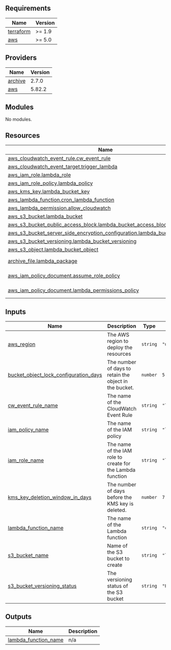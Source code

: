 <!-- BEGIN_TF_DOCS -->
## Requirements

| Name | Version |
|------|---------|
| <a name="requirement_terraform"></a> [terraform](#requirement\_terraform) | >= 1.9 |
| <a name="requirement_aws"></a> [aws](#requirement\_aws) | >= 5.0 |

## Providers

| Name | Version |
|------|---------|
| <a name="provider_archive"></a> [archive](#provider\_archive) | 2.7.0 |
| <a name="provider_aws"></a> [aws](#provider\_aws) | 5.82.2 |

## Modules

No modules.

## Resources

| Name | Type |
|------|------|
| [aws_cloudwatch_event_rule.cw_event_rule](https://registry.terraform.io/providers/hashicorp/aws/latest/docs/resources/cloudwatch_event_rule) | resource |
| [aws_cloudwatch_event_target.trigger_lambda](https://registry.terraform.io/providers/hashicorp/aws/latest/docs/resources/cloudwatch_event_target) | resource |
| [aws_iam_role.lambda_role](https://registry.terraform.io/providers/hashicorp/aws/latest/docs/resources/iam_role) | resource |
| [aws_iam_role_policy.lambda_policy](https://registry.terraform.io/providers/hashicorp/aws/latest/docs/resources/iam_role_policy) | resource |
| [aws_kms_key.lambda_bucket_key](https://registry.terraform.io/providers/hashicorp/aws/latest/docs/resources/kms_key) | resource |
| [aws_lambda_function.cron_lambda_function](https://registry.terraform.io/providers/hashicorp/aws/latest/docs/resources/lambda_function) | resource |
| [aws_lambda_permission.allow_cloudwatch](https://registry.terraform.io/providers/hashicorp/aws/latest/docs/resources/lambda_permission) | resource |
| [aws_s3_bucket.lambda_bucket](https://registry.terraform.io/providers/hashicorp/aws/latest/docs/resources/s3_bucket) | resource |
| [aws_s3_bucket_public_access_block.lambda_bucket_access_block](https://registry.terraform.io/providers/hashicorp/aws/latest/docs/resources/s3_bucket_public_access_block) | resource |
| [aws_s3_bucket_server_side_encryption_configuration.lambda_bucket_encryption](https://registry.terraform.io/providers/hashicorp/aws/latest/docs/resources/s3_bucket_server_side_encryption_configuration) | resource |
| [aws_s3_bucket_versioning.lambda_bucket_versioning](https://registry.terraform.io/providers/hashicorp/aws/latest/docs/resources/s3_bucket_versioning) | resource |
| [aws_s3_object.lambda_bucket_object](https://registry.terraform.io/providers/hashicorp/aws/latest/docs/resources/s3_object) | resource |
| [archive_file.lambda_package](https://registry.terraform.io/providers/hashicorp/archive/latest/docs/data-sources/file) | data source |
| [aws_iam_policy_document.assume_role_policy](https://registry.terraform.io/providers/hashicorp/aws/latest/docs/data-sources/iam_policy_document) | data source |
| [aws_iam_policy_document.lambda_permissions_policy](https://registry.terraform.io/providers/hashicorp/aws/latest/docs/data-sources/iam_policy_document) | data source |

## Inputs

| Name | Description | Type | Default | Required |
|------|-------------|------|---------|:--------:|
| <a name="input_aws_region"></a> [aws\_region](#input\_aws\_region) | The AWS region to deploy the resources | `string` | `"us-east-1"` | no |
| <a name="input_bucket_object_lock_configuration_days"></a> [bucket\_object\_lock\_configuration\_days](#input\_bucket\_object\_lock\_configuration\_days) | The number of days to retain the object in the bucket. | `number` | `5` | no |
| <a name="input_cw_event_rule_name"></a> [cw\_event\_rule\_name](#input\_cw\_event\_rule\_name) | The name of the CloudWatch Event Rule | `string` | `"lambda_cron_event_rule"` | no |
| <a name="input_iam_policy_name"></a> [iam\_policy\_name](#input\_iam\_policy\_name) | The name of the IAM policy | `string` | `"lambda_permissions_policy"` | no |
| <a name="input_iam_role_name"></a> [iam\_role\_name](#input\_iam\_role\_name) | The name of the IAM role to create for the Lambda function | `string` | `"lambda_execution_role"` | no |
| <a name="input_kms_key_deletion_window_in_days"></a> [kms\_key\_deletion\_window\_in\_days](#input\_kms\_key\_deletion\_window\_in\_days) | The number of days before the KMS key is deleted. | `number` | `7` | no |
| <a name="input_lambda_function_name"></a> [lambda\_function\_name](#input\_lambda\_function\_name) | The name of the Lambda function | `string` | `"cron_lambda_function"` | no |
| <a name="input_s3_bucket_name"></a> [s3\_bucket\_name](#input\_s3\_bucket\_name) | Name of the S3 bucket to create | `string` | `"lambda-code-bucket"` | no |
| <a name="input_s3_bucket_versioning_status"></a> [s3\_bucket\_versioning\_status](#input\_s3\_bucket\_versioning\_status) | The versioning status of the S3 bucket | `string` | `"Enabled"` | no |

## Outputs

| Name | Description |
|------|-------------|
| <a name="output_lambda_function_name"></a> [lambda\_function\_name](#output\_lambda\_function\_name) | n/a |
<!-- END_TF_DOCS -->

